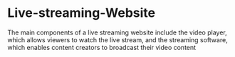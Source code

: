 # Live-streaming-Website
The main components of a live streaming website include the video player, which allows viewers to watch the live stream, and the streaming software, which enables content creators to broadcast their video content
